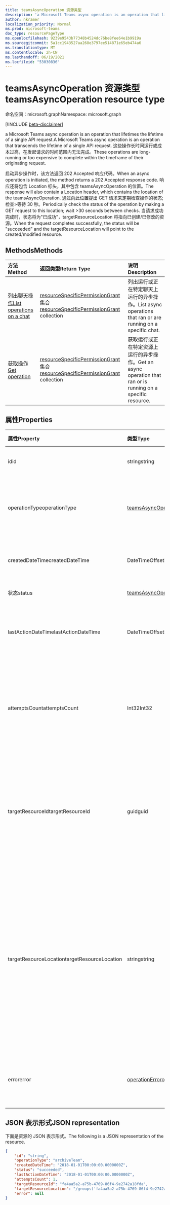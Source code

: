 ```yaml
---
title: teamsAsyncOperation 资源类型
description: 'a Microsoft Teams async operation is an operation that lifetimes the lifetime of a single API request. '
author: nkramer
localization_priority: Normal
ms.prod: microsoft-teams
doc_type: resourcePageType
ms.openlocfilehash: 9239e9543b77348b4524dc76be8fee64e1b9919a
ms.sourcegitcommit: 5a1cc1943527aa268e3797ee514871e65eb474a6
ms.translationtype: MT
ms.contentlocale: zh-CN
ms.lasthandoff: 06/19/2021
ms.locfileid: "53030836"
---
```

# <a name="teamsasyncoperation-resource-type"></a><span data-ttu-id="b036c-103">teamsAsyncOperation 资源类型</span><span class="sxs-lookup"><span data-stu-id="b036c-103">teamsAsyncOperation resource type</span></span>

<span data-ttu-id="b036c-104">命名空间：microsoft.graph</span><span class="sxs-lookup"><span data-stu-id="b036c-104">Namespace: microsoft.graph</span></span>

[!INCLUDE [beta-disclaimer](../../includes/beta-disclaimer.md)]

<span data-ttu-id="b036c-105">a Microsoft Teams async operation is an operation that lifetimes the lifetime of a single API request.</span><span class="sxs-lookup"><span data-stu-id="b036c-105">A Microsoft Teams async operation is an operation that transcends the lifetime of a single API request.</span></span> <span data-ttu-id="b036c-106">这些操作长时间运行或成本过高，在发起请求的时间范围内无法完成。</span><span class="sxs-lookup"><span data-stu-id="b036c-106">These operations are long-running or too expensive to complete within the timeframe of their originating request.</span></span>

<span data-ttu-id="b036c-107">启动异步操作时，该方法返回 202 Accepted 响应代码。</span><span class="sxs-lookup"><span data-stu-id="b036c-107">When an async operation is initiated, the method returns a 202 Accepted response code.</span></span> <span data-ttu-id="b036c-108">响应还将包含 Location 标头，其中包含 teamsAsyncOperation 的位置。</span><span class="sxs-lookup"><span data-stu-id="b036c-108">The response will also contain a Location header, which contains the location of the teamsAsyncOperation.</span></span> <span data-ttu-id="b036c-109">通过向此位置提出 GET 请求来定期检查操作的状态;检查>等待 30 秒。</span><span class="sxs-lookup"><span data-stu-id="b036c-109">Periodically check the status of the operation by making a GET request to this location; wait >30 seconds between checks.</span></span>
<span data-ttu-id="b036c-110">当请求成功完成时，状态将为"已成功"，targetResourceLocation 将指向已创建/已修改的资源。</span><span class="sxs-lookup"><span data-stu-id="b036c-110">When the request completes successfully, the status will be "succeeded" and the targetResourceLocation will point to the created/modified resource.</span></span>

## <a name="methods"></a><span data-ttu-id="b036c-111">Methods</span><span class="sxs-lookup"><span data-stu-id="b036c-111">Methods</span></span>

|  <span data-ttu-id="b036c-112">方法</span><span class="sxs-lookup"><span data-stu-id="b036c-112">Method</span></span>                                                                   |  <span data-ttu-id="b036c-113">返回类型</span><span class="sxs-lookup"><span data-stu-id="b036c-113">Return Type</span></span>                                                                     | <span data-ttu-id="b036c-114">说明</span><span class="sxs-lookup"><span data-stu-id="b036c-114">Description</span></span>                                                       | 
| :------------------------------------------------------------------------ | :------------------------------------------------------------------------------- | :---------------------------------------------------------------- |
| [<span data-ttu-id="b036c-115">列出聊天操作</span><span class="sxs-lookup"><span data-stu-id="b036c-115">List operations on a chat</span></span>](../api/chat-list-operations.md)               | <span data-ttu-id="b036c-116">[resourceSpecificPermissionGrant](resourcespecificpermissiongrant.md) 集合</span><span class="sxs-lookup"><span data-stu-id="b036c-116">[resourceSpecificPermissionGrant](resourcespecificpermissiongrant.md) collection</span></span> | <span data-ttu-id="b036c-117">列出运行或正在特定聊天上运行的异步操作。</span><span class="sxs-lookup"><span data-stu-id="b036c-117">List async operations that ran or are running on a specific chat.</span></span> |
| [<span data-ttu-id="b036c-118">获取操作</span><span class="sxs-lookup"><span data-stu-id="b036c-118">Get operation</span></span>](../api/teamsasyncoperation-get.md)                   | <span data-ttu-id="b036c-119">[resourceSpecificPermissionGrant](resourcespecificpermissiongrant.md) 集合</span><span class="sxs-lookup"><span data-stu-id="b036c-119">[resourceSpecificPermissionGrant](resourcespecificpermissiongrant.md) collection</span></span> | <span data-ttu-id="b036c-120">获取运行或正在特定资源上运行的异步操作。</span><span class="sxs-lookup"><span data-stu-id="b036c-120">Get an async operation that ran or is running on a specific resource.</span></span> |

## <a name="properties"></a><span data-ttu-id="b036c-121">属性</span><span class="sxs-lookup"><span data-stu-id="b036c-121">Properties</span></span>

| <span data-ttu-id="b036c-122">属性</span><span class="sxs-lookup"><span data-stu-id="b036c-122">Property</span></span> | <span data-ttu-id="b036c-123">类型</span><span class="sxs-lookup"><span data-stu-id="b036c-123">Type</span></span>   | <span data-ttu-id="b036c-124">说明</span><span class="sxs-lookup"><span data-stu-id="b036c-124">Description</span></span> |
|:---------------|:--------|:----------|
|<span data-ttu-id="b036c-125">id</span><span class="sxs-lookup"><span data-stu-id="b036c-125">id</span></span>|<span data-ttu-id="b036c-126">string</span><span class="sxs-lookup"><span data-stu-id="b036c-126">string</span></span> |<span data-ttu-id="b036c-127">唯一操作 ID。</span><span class="sxs-lookup"><span data-stu-id="b036c-127">Unique operation id.</span></span>|
|<span data-ttu-id="b036c-128">operationType</span><span class="sxs-lookup"><span data-stu-id="b036c-128">operationType</span></span>|[<span data-ttu-id="b036c-129">teamsAsyncOperationType</span><span class="sxs-lookup"><span data-stu-id="b036c-129">teamsAsyncOperationType</span></span>](teamsasyncoperationtype.md) |<span data-ttu-id="b036c-130">表示正在描述的操作类型。</span><span class="sxs-lookup"><span data-stu-id="b036c-130">Denotes which type of operation is being described.</span></span>|
|<span data-ttu-id="b036c-131">createdDateTime</span><span class="sxs-lookup"><span data-stu-id="b036c-131">createdDateTime</span></span>|<span data-ttu-id="b036c-132">DateTimeOffset</span><span class="sxs-lookup"><span data-stu-id="b036c-132">DateTimeOffset</span></span> |<span data-ttu-id="b036c-133">创建操作的时间。</span><span class="sxs-lookup"><span data-stu-id="b036c-133">Time when the operation was created.</span></span>|
|<span data-ttu-id="b036c-134">状态</span><span class="sxs-lookup"><span data-stu-id="b036c-134">status</span></span>|[<span data-ttu-id="b036c-135">teamsAsyncOperationStatus</span><span class="sxs-lookup"><span data-stu-id="b036c-135">teamsAsyncOperationStatus</span></span>](teamsasyncoperationstatus.md)| <span data-ttu-id="b036c-136">操作状态。</span><span class="sxs-lookup"><span data-stu-id="b036c-136">Operation status.</span></span>|
|<span data-ttu-id="b036c-137">lastActionDateTime</span><span class="sxs-lookup"><span data-stu-id="b036c-137">lastActionDateTime</span></span>|<span data-ttu-id="b036c-138">DateTimeOffset</span><span class="sxs-lookup"><span data-stu-id="b036c-138">DateTimeOffset</span></span> |<span data-ttu-id="b036c-139">上次更新异步操作的时间。</span><span class="sxs-lookup"><span data-stu-id="b036c-139">Time when the async operation was last updated.</span></span>|
|<span data-ttu-id="b036c-140">attemptsCount</span><span class="sxs-lookup"><span data-stu-id="b036c-140">attemptsCount</span></span>|<span data-ttu-id="b036c-141">Int32</span><span class="sxs-lookup"><span data-stu-id="b036c-141">Int32</span></span>|<span data-ttu-id="b036c-142">在标记为成功或失败之前尝试该操作次数。</span><span class="sxs-lookup"><span data-stu-id="b036c-142">Number of times the operation was attempted before being marked successful or failed.</span></span>|
|<span data-ttu-id="b036c-143">targetResourceId</span><span class="sxs-lookup"><span data-stu-id="b036c-143">targetResourceId</span></span>|<span data-ttu-id="b036c-144">guid</span><span class="sxs-lookup"><span data-stu-id="b036c-144">guid</span></span> |<span data-ttu-id="b036c-145">由于此异步操作而创建或修改的对象（通常为团队）的[ID。](../resources/team.md)</span><span class="sxs-lookup"><span data-stu-id="b036c-145">The ID of the object that's created or modified as result of this async operation, typically a [team](../resources/team.md).</span></span>|
|<span data-ttu-id="b036c-146">targetResourceLocation</span><span class="sxs-lookup"><span data-stu-id="b036c-146">targetResourceLocation</span></span>|<span data-ttu-id="b036c-147">string</span><span class="sxs-lookup"><span data-stu-id="b036c-147">string</span></span>|<span data-ttu-id="b036c-148">由于此异步操作而创建或修改的对象的位置。</span><span class="sxs-lookup"><span data-stu-id="b036c-148">The location of the object that's created or modified as result of this async operation.</span></span> <span data-ttu-id="b036c-149">此 URL 应视为不透明值，而不是解析到其组件路径。</span><span class="sxs-lookup"><span data-stu-id="b036c-149">This URL should be treated as an opaque value and not parsed into its component paths.</span></span>|
|<span data-ttu-id="b036c-150">error</span><span class="sxs-lookup"><span data-stu-id="b036c-150">error</span></span>|[<span data-ttu-id="b036c-151">operationError</span><span class="sxs-lookup"><span data-stu-id="b036c-151">operationError</span></span>](operationerror.md)|<span data-ttu-id="b036c-152">导致异步操作失败的任何错误。</span><span class="sxs-lookup"><span data-stu-id="b036c-152">Any error that causes the async operation to fail.</span></span>|

## <a name="json-representation"></a><span data-ttu-id="b036c-153">JSON 表示形式</span><span class="sxs-lookup"><span data-stu-id="b036c-153">JSON representation</span></span>

<span data-ttu-id="b036c-154">下面是资源的 JSON 表示形式。</span><span class="sxs-lookup"><span data-stu-id="b036c-154">The following is a JSON representation of the resource.</span></span>

<!-- {
  "blockType": "resource",
  "keyProperty": "id",
  "@odata.type": "microsoft.graph.teamsAsyncOperation"
}-->

```json
{
    "id": "string",
    "operationType": "archiveTeam",
    "createdDateTime": "2018-01-01T00:00:00.0000000Z",
    "status": "succeeded",
    "lastActionDateTime": "2018-01-01T00:00:00.0000000Z",
    "attemptsCount": 1,
    "targetResourceId": "fa4aa5a2-a75b-4769-86f4-9e2742a18fda",
    "targetResourceLocation": "/groups('fa4aa5a2-a75b-4769-86f4-9e2742a18fda')/team",
    "error": null
}
```

<!-- uuid: 20fd7863-9545-40d4-ae8f-fee2d115a690
2015-10-25 14:57:30 UTC -->
<!--
{
  "type": "#page.annotation",
  "description": "teams async operation resource",
  "keywords": "",
  "section": "documentation",
  "tocPath": "",
  "suppressions": []
}
-->


